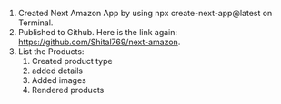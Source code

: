 1. Created Next Amazon App by using npx create-next-app@latest on Terminal.
2. Published to Github. Here is the link again: https://github.com/Shital769/next-amazon.
3. List the Products:
   1. Created product type
   2. added details
   3. Added images
   4. Rendered products